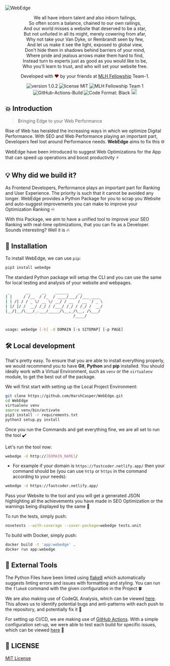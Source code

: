 ![WebEdge](https://socialify.git.ci/HarshCasper/WebEdge/image?description=1&descriptionEditable=Bringing%20Edge%20to%20your%20Web%20Performance%20%F0%9F%94%A5%E2%9C%A8&forks=1&issues=1&language=1&pulls=1&stargazers=1&theme=Light)

<p align="center">
	We all have  inborn  talent and also  inborn  failings, <br>
	So often  scorn  a balance, chained to our own railings, <br>
	And our world misses a website that deserved to be a star, <br>
	But not  unfurled  in all its might, merely  cowering  from  afar, <br>
	Why not take your Van  Dyke, or Rembrandt seen by few, <br>
	And let us make it see the light, exposed to global view, <br>
	Don't hide them in shadows behind barriers of your mind, <br>
	Where pride and jealous arrows make them hard to find, <br>
	Instead turn to experts just  as good as  you would like to be, <br>
    Who you'll learn to trust, and who will set your website free. <br>
</p>
<p align="center">
Developed with <span style="color: #8b0000;">&hearts;</span> by your friends at <a href="https://github.com/MLH-Fellowship">MLH Fellowship</a> Team-1.
</p>
<p align="center">
    <img src="https://img.shields.io/badge/Version-1.0.2-brightgreen" alt="version 1.0.2"/>
    <img src="https://img.shields.io/badge/license-MIT-brightgreen" alt="license MIT"/>
    <img src="https://img.shields.io/badge/Author-MLH%20Fellowship%20Team--1-yellow" alt="MLH Fellowship Team 1"/>
    <img src="https://github.com/harshcasper/webedge/actions/workflows/ci.yml/badge.svg" alt="GitHub-Actions-Build"/>
	<img src="https://img.shields.io/badge/code%20style-black-000000.svg" alt="Code Format: Black">
	<a href="https://badge.fury.io/py/WebEdge"><img src="https://badge.fury.io/py/WebEdge.svg" alt="PyPI version" height="18"></a>
</p>

## 💥 Introduction

> Bringing Edge to your Web Performance

Rise of Web  has heralded the increasing ways in which we optimize Digital Performance. With SEO and Web Performance playing an important part, Developers feel lost around Performance needs. <b>WebEdge</b> aims to fix this 🌐

WebEdge have been introduced to suggest Web Optimizations for the App that can speed up operations and boost productivity ⚡

## 💡 Why did we build it?

As Frontend Developers, Performance plays an important part for Ranking and User Experience. The priority is such that it cannot be avoided any longer. WebEdge provides a Python Package for you to scrap you Website and auto-suggest improvements you can make to improve your Optimization Ranking ♾️

With this Package, we aim to have a unified tool to improve your SEO Ranking with real-time optimizations, that you can fix as a Developer. Sounds interesting? Well it is 🔥

## 🚀 Installation

To install WebEdge, we can use `pip`:

```sh
pip3 install webedge
```

The standard Python package will setup the CLI and you can use the same for local testing and analysis of your website and webpages.

```sh
 _       __     __    ______    __         
| |     / /__  / /_  / ____/___/ /___ ____ 
| | /| / / _ \/ __ \/ __/ / __  / __ `/ _ \
| |/ |/ /  __/ /_/ / /___/ /_/ / /_/ /  __/
|__/|__/\___/_.___/_____/\__,_/\__, /\___/ 
                              /____/       


usage: webedge [-h] -d DOMAIN [-s SITEMAP] [-p PAGE]
```

## 🛠️ Local development

That's pretty easy. To ensure that you are able to install everything properly, we would recommend you to have <b>Git</b>, <b>Python</b> and <b>pip</b> installed. You should ideally work with a Virtual Environment, such as `venv` or the `virtualenv` module, to get the best out of the package.

We will first start with setting up the Local Project Environment:

```sh
git clone https://github.com/HarshCasper/WebEdge.git
cd WebEdge
virtualenv venv
source venv/bin/activate
pip3 install -r requirements.txt
python3 setup.py install
```

Once you run the Commands and get everything fine, we are all set to run the tool ✔️

Let's run the tool now:

```sh
webedge -d http://[DOMAIN_NAME]/
```

* For example if your domain is `https://fastcoder.netlify.app/` then your command should be (you can use `http` or `https` in the command according to your needs):

```sh
webedge -d https://fastcoder.netlify.app/
```

Pass your Website to the tool and you will get a generated JSON highlighting all the achievements you have made in SEO Optimization or the warnings being displayed by the same 🔑

To run the tests, simply push:

```sh
nosetests --with-coverage --cover-package=webedge tests.unit
```

To build with Docker, simply push:

```sh
docker build -t 'app:webedge' .
docker run app:webedge
```

## 🛑 External Tools

The Python Files have been linted using [flake8](https://flake8.pycqa.org/) which automatically suggests linting errors and issues with formatting and styling. You can run the `flake8` command with the given configuration in the Project 🍀

We are also making use of CodeQL Analysis, which can be viewed [here](.github/workflows/codeql-analysis.yml). This allows us to identify potential bugs and anti-patterns with each push to the repository, and potentially fix it 🐛

For setting up CI/CD, we are making use of [GitHub Actions](https://github.com/features/actions). With a simple configuration set-up, we were able to test each build for specific issues, which can be viewed [here](.github/workflows/ci.yml) 🌱

## 📜 LICENSE

[MIT License](https://github.com/HarshCasper/WebEdge/blob/main/LICENSE)
